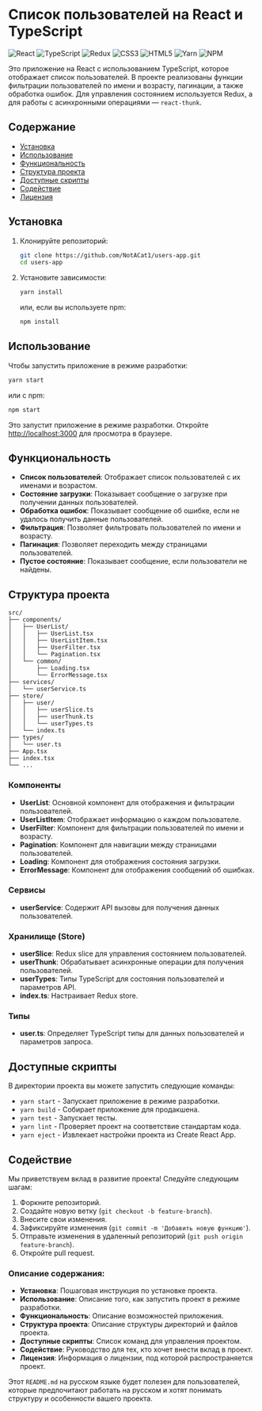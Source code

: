 # Список пользователей на React и TypeScript

![React](https://img.shields.io/badge/react-%2320232a.svg?style=for-the-badge&logo=react&logoColor=%2361DAFB)
![TypeScript](https://img.shields.io/badge/typescript-%23007ACC.svg?style=for-the-badge&logo=typescript&logoColor=white)
![Redux](https://img.shields.io/badge/redux-%23593d88.svg?style=for-the-badge&logo=redux&logoColor=white)
![CSS3](https://img.shields.io/badge/css3-%231572B6.svg?style=for-the-badge&logo=css3&logoColor=white)
![HTML5](https://img.shields.io/badge/html5-%23E34F26.svg?style=for-the-badge&logo=html5&logoColor=white)
![Yarn](https://img.shields.io/badge/yarn-%232C8EBB.svg?style=for-the-badge&logo=yarn&logoColor=white)
![NPM](https://img.shields.io/badge/NPM-%23CB3837.svg?style=for-the-badge&logo=npm&logoColor=white)

Это приложение на React с использованием TypeScript, которое отображает список пользователей. В проекте реализованы функции фильтрации пользователей по имени и возрасту, пагинации, а также обработка ошибок. Для управления состоянием используется Redux, а для работы с асинхронными операциями — `react-thunk`.

## Содержание

- [Установка](#установка)
- [Использование](#использование)
- [Функциональность](#функциональность)
- [Структура проекта](#структура-проекта)
- [Доступные скрипты](#доступные-скрипты)
- [Содействие](#содействие)
- [Лицензия](#лицензия)

## Установка

1. Клонируйте репозиторий:

    ```sh
    git clone https://github.com/NotACat1/users-app.git
    cd users-app
    ```

2. Установите зависимости:

    ```sh
    yarn install
    ```

    или, если вы используете npm:

    ```sh
    npm install
    ```

## Использование

Чтобы запустить приложение в режиме разработки:

```sh
yarn start
```

или с npm:

```sh
npm start
```

Это запустит приложение в режиме разработки. Откройте [http://localhost:3000](http://localhost:3000) для просмотра в браузере.

## Функциональность

- **Список пользователей**: Отображает список пользователей с их именами и возрастом.
- **Состояние загрузки**: Показывает сообщение о загрузке при получении данных пользователей.
- **Обработка ошибок**: Показывает сообщение об ошибке, если не удалось получить данные пользователей.
- **Фильтрация**: Позволяет фильтровать пользователей по имени и возрасту.
- **Пагинация**: Позволяет переходить между страницами пользователей.
- **Пустое состояние**: Показывает сообщение, если пользователи не найдены.

## Структура проекта

```
src/
├── components/
│   ├── UserList/
│   │   ├── UserList.tsx
│   │   ├── UserListItem.tsx
│   │   ├── UserFilter.tsx
│   │   └── Pagination.tsx
│   └── common/
│       ├── Loading.tsx
│       └── ErrorMessage.tsx
├── services/
│   └── userService.ts
├── store/
│   ├── user/
│   │   ├── userSlice.ts
│   │   ├── userThunk.ts
│   │   └── userTypes.ts
│   └── index.ts
├── types/
│   └── user.ts
├── App.tsx
├── index.tsx
└── ...
```

### Компоненты

- **UserList**: Основной компонент для отображения и фильтрации пользователей.
- **UserListItem**: Отображает информацию о каждом пользователе.
- **UserFilter**: Компонент для фильтрации пользователей по имени и возрасту.
- **Pagination**: Компонент для навигации между страницами пользователей.
- **Loading**: Компонент для отображения состояния загрузки.
- **ErrorMessage**: Компонент для отображения сообщений об ошибках.

### Сервисы

- **userService**: Содержит API вызовы для получения данных пользователей.

### Хранилище (Store)

- **userSlice**: Redux slice для управления состоянием пользователей.
- **userThunk**: Обрабатывает асинхронные операции для получения пользователей.
- **userTypes**: Типы TypeScript для состояния пользователей и параметров API.
- **index.ts**: Настраивает Redux store.

### Типы

- **user.ts**: Определяет TypeScript типы для данных пользователей и параметров запроса.

## Доступные скрипты

В директории проекта вы можете запустить следующие команды:

- `yarn start` - Запускает приложение в режиме разработки.
- `yarn build` - Собирает приложение для продакшена.
- `yarn test` - Запускает тесты.
- `yarn lint` - Проверяет проект на соответствие стандартам кода.
- `yarn eject` - Извлекает настройки проекта из Create React App.

## Содействие

Мы приветствуем вклад в развитие проекта! Следуйте следующим шагам:

1. Форкните репозиторий.
2. Создайте новую ветку (`git checkout -b feature-branch`).
3. Внесите свои изменения.
4. Зафиксируйте изменения (`git commit -m 'Добавить новую функцию'`).
5. Отправьте изменения в удаленный репозиторий (`git push origin feature-branch`).
6. Откройте pull request.

### Описание содержания:

- **Установка**: Пошаговая инструкция по установке проекта.
- **Использование**: Описание того, как запустить проект в режиме разработки.
- **Функциональность**: Описание возможностей приложения.
- **Структура проекта**: Описание структуры директорий и файлов проекта.
- **Доступные скрипты**: Список команд для управления проектом.
- **Содействие**: Руководство для тех, кто хочет внести вклад в проект.
- **Лицензия**: Информация о лицензии, под которой распространяется проект.

Этот `README.md` на русском языке будет полезен для пользователей, которые предпочитают работать на русском и хотят понимать структуру и особенности вашего проекта.
